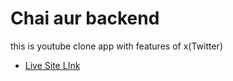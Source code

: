 # Chai aur backend

this is youtube clone app with features of x(Twitter)

- [Live Site LInk](https://mongoosejs.com/)
